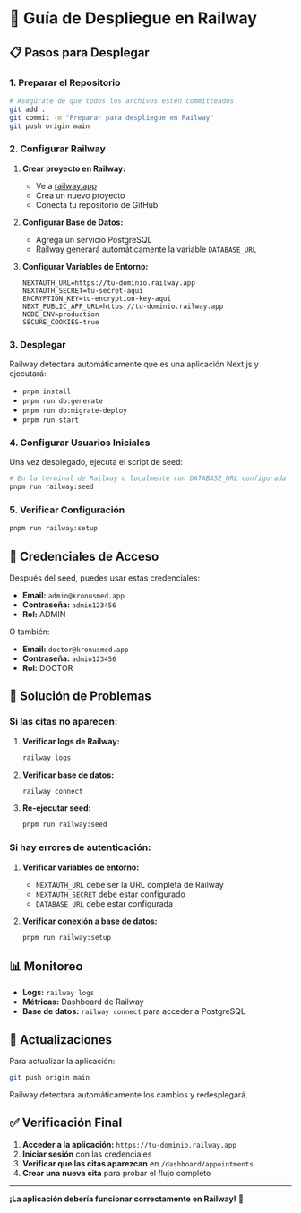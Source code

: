 # 🚀 Guía de Despliegue en Railway

## 📋 Pasos para Desplegar

### 1. **Preparar el Repositorio**
```bash
# Asegúrate de que todos los archivos estén committeados
git add .
git commit -m "Preparar para despliegue en Railway"
git push origin main
```

### 2. **Configurar Railway**

1. **Crear proyecto en Railway:**
   - Ve a [railway.app](https://railway.app)
   - Crea un nuevo proyecto
   - Conecta tu repositorio de GitHub

2. **Configurar Base de Datos:**
   - Agrega un servicio PostgreSQL
   - Railway generará automáticamente la variable `DATABASE_URL`

3. **Configurar Variables de Entorno:**
   ```
   NEXTAUTH_URL=https://tu-dominio.railway.app
   NEXTAUTH_SECRET=tu-secret-aqui
   ENCRYPTION_KEY=tu-encryption-key-aqui
   NEXT_PUBLIC_APP_URL=https://tu-dominio.railway.app
   NODE_ENV=production
   SECURE_COOKIES=true
   ```

### 3. **Desplegar**

Railway detectará automáticamente que es una aplicación Next.js y ejecutará:
- `pnpm install`
- `pnpm run db:generate`
- `pnpm run db:migrate-deploy`
- `pnpm run start`

### 4. **Configurar Usuarios Iniciales**

Una vez desplegado, ejecuta el script de seed:

```bash
# En la terminal de Railway o localmente con DATABASE_URL configurada
pnpm run railway:seed
```

### 5. **Verificar Configuración**

```bash
pnpm run railway:setup
```

## 🔑 Credenciales de Acceso

Después del seed, puedes usar estas credenciales:

- **Email:** `admin@kronusmed.app`
- **Contraseña:** `admin123456`
- **Rol:** ADMIN

O también:
- **Email:** `doctor@kronusmed.app`
- **Contraseña:** `admin123456`
- **Rol:** DOCTOR

## 🐛 Solución de Problemas

### Si las citas no aparecen:

1. **Verificar logs de Railway:**
   ```bash
   railway logs
   ```

2. **Verificar base de datos:**
   ```bash
   railway connect
   ```

3. **Re-ejecutar seed:**
   ```bash
   pnpm run railway:seed
   ```

### Si hay errores de autenticación:

1. **Verificar variables de entorno:**
   - `NEXTAUTH_URL` debe ser la URL completa de Railway
   - `NEXTAUTH_SECRET` debe estar configurado
   - `DATABASE_URL` debe estar configurada

2. **Verificar conexión a base de datos:**
   ```bash
   pnpm run railway:setup
   ```

## 📊 Monitoreo

- **Logs:** `railway logs`
- **Métricas:** Dashboard de Railway
- **Base de datos:** `railway connect` para acceder a PostgreSQL

## 🔄 Actualizaciones

Para actualizar la aplicación:

```bash
git push origin main
```

Railway detectará automáticamente los cambios y redesplegará.

## ✅ Verificación Final

1. **Acceder a la aplicación:** `https://tu-dominio.railway.app`
2. **Iniciar sesión** con las credenciales
3. **Verificar que las citas aparezcan** en `/dashboard/appointments`
4. **Crear una nueva cita** para probar el flujo completo

---

**¡La aplicación debería funcionar correctamente en Railway!** 🎉
